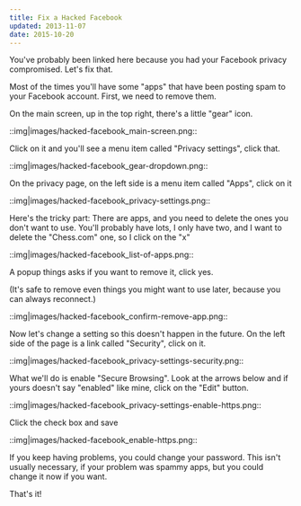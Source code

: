 ```yaml
---
title: Fix a Hacked Facebook
updated: 2013-11-07
date: 2015-10-20
---
```



You've probably been linked here because you had your Facebook privacy compromised. Let's fix that.

Most of the times you'll have some "apps" that have been posting spam to your Facebook account. First, we need to remove them.

On the main screen, up in the top right, there's a little "gear" icon.

::img|images/hacked-facebook_main-screen.png::

Click on it and you'll see a menu item called "Privacy settings", click that.

::img|images/hacked-facebook_gear-dropdown.png::

On the privacy page, on the left side is a menu item called "Apps", click on it

::img|images/hacked-facebook_privacy-settings.png::

Here's the tricky part: There are apps, and you need to delete the ones you don't want to use. You'll probably have lots, I only have two, and I want to delete the "Chess.com" one, so I click on the "x"

::img|images/hacked-facebook_list-of-apps.png::

A popup things asks if you want to remove it, click yes.

(It's safe to remove even things you might want to use later, because you can always reconnect.)

::img|images/hacked-facebook_confirm-remove-app.png::

Now let's change a setting so this doesn't happen in the future. On the left side of the page is a link called "Security", click on it.

::img|images/hacked-facebook_privacy-settings-security.png::

What we'll do is enable "Secure Browsing". Look at the arrows below and if yours doesn't say "enabled" like mine, click on the "Edit" button.

::img|images/hacked-facebook_privacy-settings-enable-https.png::

Click the check box and save

::img|images/hacked-facebook_enable-https.png::

If you keep having problems, you could change your password. This isn't usually necessary, if your problem was spammy apps, but you could change it now if you want.

That's it!
